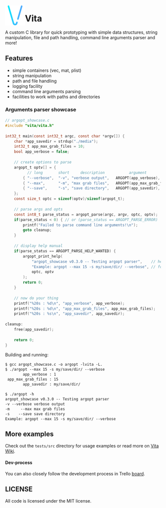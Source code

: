 <img src="imgs/v-flaticon.png" width="64" height="64" align="left"></img>
# Vita

A custom C library for quick prototyping with simple data structures, string manipulation, file and path handling, command line arguments parser and more!

## Features
* simple containers (vec, mat, plist)
* string manipulation
* path and file handling
* logging facility
* command line arguments parsing
* facilities to work with paths and directories

### Arguments parser showcase
```C
// argopt_showcase.c
#include "vita/vita.h"

int32_t main(const int32_t argc, const char *argv[]) {
    char *app_savedir = strdup("./media");
    int32_t app_max_grab_files = 10;
    bool app_verbose = false;
    
    // create options to parse
    argopt_t optv[] = {
          // long       short     description           argument               type
        { "--verbose",  "-v", "verbose output",   ARGOPT(app_verbose),        dt_bool },
        { "--max",      "-m", "max grab files",   ARGOPT(app_max_grab_files), dt_int32 },
        { "--save",     "-s", "save directory",   ARGOPT(app_savedir),        dt_cstr },
    };
    const size_t optc = sizeof(optv)/sizeof(argopt_t);

    // parse args and opts
    const int8_t parse_status = argopt_parse(argc, argv, optc, optv);
    if(parse_status < 0) { // or (parse_status == ARGOPT_PARSE_ERROR)
        printf("Failed to parse command line arguments!\n");
        goto cleanup;
    }

    // display help manual
    if(parse_status == ARGOPT_PARSE_HELP_WANTED) {
        argopt_print_help(
            "argopt_showcase v0.3.0 -- Testing argopt parser",    // header
            "Example: argopt --max 15 -s my/save/dir/ --verbose", // footer
            optc, optv
        );
        return 0;
    }

    // now do your thing
    printf("%20s : %d\n", "app_verbose", app_verbose);
    printf("%20s : %d\n", "app_max_grab_files", app_max_grab_files);
    printf("%20s : %s\n", "app_savedir", app_savedir);

cleanup:
    free(app_savedir);

    return 0;
}
```

Building and running:
```
$ gcc argopt_showcase.c -o argopt -lvita -L.
$ ./argopt --max 15 -s my/save/dir/ --verbose
        app_verbose : 1
 app_max_grab_files : 15
        app_savedir : my/save/dir/

$ ./argopt -h
argopt_showcase v0.3.0 -- Testing argopt parser
-v --verbose verbose output
-m     --max max grab files
-s    --save save directory
Example: argopt --max 15 -s my/save/dir/ --verbose
```

## More examples
Check out the `tests/src` directory for usage examples or read more on [Vita Wiki](wiki/VITA.md).

#### Dev-process
You can also closely follow the development process in Trello [board](https://trello.com/b/MFeDGO8u/vita).

## LICENSE
All code is licensed under the MIT license.
